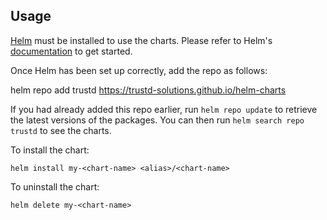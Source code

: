 ## Usage

[Helm](https://helm.sh) must be installed to use the charts.  Please refer to
Helm's [documentation](https://helm.sh/docs) to get started.

Once Helm has been set up correctly, add the repo as follows:

  helm repo add trustd https://trustd-solutions.github.io/helm-charts

If you had already added this repo earlier, run `helm repo update` to retrieve
the latest versions of the packages.  You can then run `helm search repo
trustd` to see the charts.

To install the <chart-name> chart:

    helm install my-<chart-name> <alias>/<chart-name>

To uninstall the chart:

    helm delete my-<chart-name>